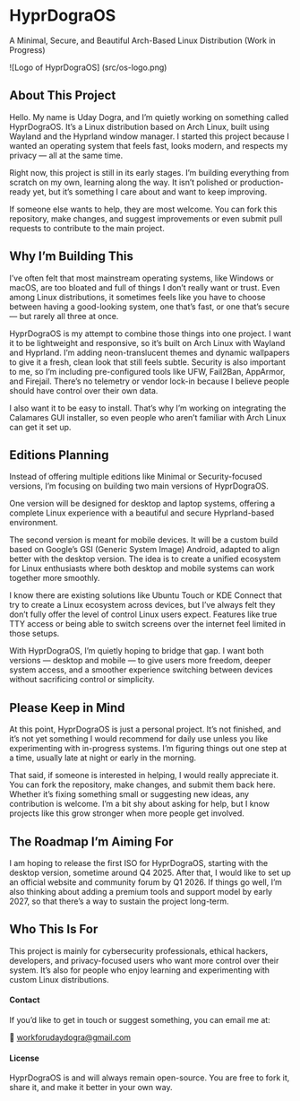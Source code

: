 # HyprDograOS
A Minimal, Secure, and Beautiful Arch-Based Linux Distribution (Work in Progress)


![Logo of HyprDograOS] (src/os-logo.png)

## About This Project
Hello. My name is Uday Dogra, and I’m quietly working on something called HyprDograOS. It’s a Linux distribution based on Arch Linux, built using Wayland and the Hyprland window manager. I started this project because I wanted an operating system that feels fast, looks modern, and respects my privacy — all at the same time.

Right now, this project is still in its early stages. I’m building everything from scratch on my own, learning along the way. It isn’t polished or production-ready yet, but it’s something I care about and want to keep improving.

If someone else wants to help, they are most welcome. You can fork this repository, make changes, and suggest improvements or even submit pull requests to contribute to the main project.

## Why I’m Building This
I’ve often felt that most mainstream operating systems, like Windows or macOS, are too bloated and full of things I don’t really want or trust. Even among Linux distributions, it sometimes feels like you have to choose between having a good-looking system, one that’s fast, or one that’s secure — but rarely all three at once.

HyprDograOS is my attempt to combine those things into one project. I want it to be lightweight and responsive, so it’s built on Arch Linux with Wayland and Hyprland. I’m adding neon-translucent themes and dynamic wallpapers to give it a fresh, clean look that still feels subtle. Security is also important to me, so I’m including pre-configured tools like UFW, Fail2Ban, AppArmor, and Firejail. There’s no telemetry or vendor lock-in because I believe people should have control over their own data.

I also want it to be easy to install. That’s why I’m working on integrating the Calamares GUI installer, so even people who aren’t familiar with Arch Linux can get it set up.

## Editions Planning
Instead of offering multiple editions like Minimal or Security-focused versions, I’m focusing on building two main versions of HyprDograOS.

One version will be designed for desktop and laptop systems, offering a complete Linux experience with a beautiful and secure Hyprland-based environment.

The second version is meant for mobile devices. It will be a custom build based on Google’s GSI (Generic System Image) Android, adapted to align better with the desktop version. The idea is to create a unified ecosystem for Linux enthusiasts where both desktop and mobile systems can work together more smoothly.

I know there are existing solutions like Ubuntu Touch or KDE Connect that try to create a Linux ecosystem across devices, but I’ve always felt they don’t fully offer the level of control Linux users expect. Features like true TTY access or being able to switch screens over the internet feel limited in those setups.

With HyprDograOS, I’m quietly hoping to bridge that gap. I want both versions — desktop and mobile — to give users more freedom, deeper system access, and a smoother experience switching between devices without sacrificing control or simplicity.

## Please Keep in Mind
At this point, HyprDograOS is just a personal project. It’s not finished, and it’s not yet something I would recommend for daily use unless you like experimenting with in-progress systems. I’m figuring things out one step at a time, usually late at night or early in the morning.

That said, if someone is interested in helping, I would really appreciate it. You can fork the repository, make changes, and submit them back here. Whether it’s fixing something small or suggesting new ideas, any contribution is welcome. I’m a bit shy about asking for help, but I know projects like this grow stronger when more people get involved.

## The Roadmap I’m Aiming For
I am hoping to release the first ISO for HyprDograOS, starting with the desktop version, sometime around Q4 2025. After that, I would like to set up an official website and community forum by Q1 2026. If things go well, I’m also thinking about adding a premium tools and support model by early 2027, so that there’s a way to sustain the project long-term.

## Who This Is For
This project is mainly for cybersecurity professionals, ethical hackers, developers, and privacy-focused users who want more control over their system. It’s also for people who enjoy learning and experimenting with custom Linux distributions.

#### Contact
If you’d like to get in touch or suggest something, you can email me at:

📧 workforudaydogra@gmail.com


#### License
HyprDograOS is and will always remain open-source. You are free to fork it, share it, and make it better in your own way.


